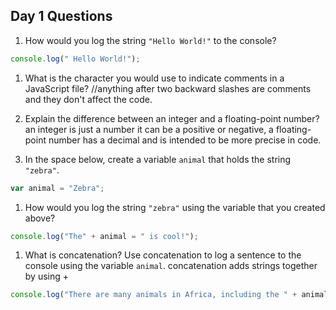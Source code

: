 ## Day 1 Questions

1. How would you log the string `"Hello World!"` to the console?
```javascript
console.log(" Hello World!");
```
1. What is the character you would use to indicate comments in a JavaScript file?
   //anything after two backward slashes are comments and they don't affect the code.

1. Explain the difference between an integer and a floating-point number?
  an integer is just a number it can be a positive or negative, a floating-point number has a decimal and is intended to be more precise in code.

1. In the space below, create a variable `animal` that holds the string `"zebra"`.
```javascript
var animal = "Zebra";
```

1. How would you log the string `"zebra"` using the variable that you created above?
```javascript
console.log("The" + animal = " is cool!");
```

1. What is concatenation? Use concatenation to log a sentence to the console using the variable `animal`.
  concatenation adds strings together by using +
  ```javascript
console.log("There are many animals in Africa, including the " + animal);
  ```
